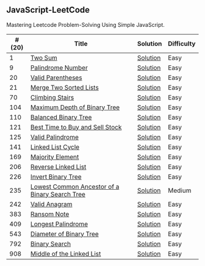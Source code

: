 JavaScript-LeetCode
---
Mastering Leetcode Problem-Solving Using Simple JavaScript.

| #(20) | Title | Solution | Difficulty  |
| ---| ----- | -------- | ---------- | 
| 1 | [Two Sum](https://leetcode.com/problems/two-sum) | [Solution](https://leetcode.js.org/solutions/two-sum) | Easy |
| 9 | [Palindrome Number](https://leetcode.com/problems/palindrome-number) | [Solution](https://leetcode.js.org/solutions/palindrome-number) | Easy |
| 20 | [Valid Parentheses](https://leetcode.com/problems/valid-parentheses) | [Solution](https://leetcode.js.org/solutions/valid-parentheses) | Easy |
| 21 | [Merge Two Sorted Lists](https://leetcode.com/problems/merge-two-sorted-lists) | [Solution](https://leetcode.js.org/solutions/merge-two-sorted-lists) | Easy |
| 70 | [Climbing Stairs](https://leetcode.com/problems/climbing-stairs) | [Solution](https://leetcode.js.org/solutions/climbing-stairs) | Easy |
| 104 | [Maximum Depth of Binary Tree](https://leetcode.com/problems/maximum-depth-of-binary-tree) | [Solution](https://leetcode.js.org/solutions/maximum-depth-of-binary-tree) | Easy |
| 110 | [Balanced Binary Tree](https://leetcode.com/problems/balanced-binary-tree) | [Solution](https://leetcode.js.org/solutions/balanced-binary-tree) | Easy |
| 121 | [Best Time to Buy and Sell Stock](https://leetcode.com/problems/best-time-to-buy-and-sell-stock) | [Solution](https://leetcode.js.org/solutions/best-time-to-buy-and-sell-stock) | Easy |
| 125 | [Valid Palindrome](https://leetcode.com/problems/valid-palindrome) | [Solution](https://leetcode.js.org/solutions/valid-palindrome) | Easy |
| 141 | [Linked List Cycle](https://leetcode.com/problems/linked-list-cycle) | [Solution](https://leetcode.js.org/solutions/linked-list-cycle) | Easy |
| 169 | [Majority Element](https://leetcode.com/problems/majority-element) | [Solution](https://leetcode.js.org/solutions/majority-element) | Easy |
| 206 | [Reverse Linked List](https://leetcode.com/problems/reverse-linked-list) | [Solution](https://leetcode.js.org/solutions/reverse-linked-list) | Easy |
| 226 | [Invert Binary Tree](https://leetcode.com/problems/invert-binary-tree) | [Solution](https://leetcode.js.org/solutions/invert-binary-tree) | Easy |
| 235 | [Lowest Common Ancestor of a Binary Search Tree](https://leetcode.com/problems/lowest-common-ancestor-of-a-binary-search-tree) | [Solution](https://leetcode.js.org/solutions/lowest-common-ancestor-of-a-binary-search-tree) | Medium |
| 242 | [Valid Anagram](https://leetcode.com/problems/valid-anagram) | [Solution](https://leetcode.js.org/solutions/valid-anagram) | Easy |
| 383 | [Ransom Note](https://leetcode.com/problems/ransom-note) | [Solution](https://leetcode.js.org/solutions/ransom-note) | Easy |
| 409 | [Longest Palindrome](https://leetcode.com/problems/longest-palindrome) | [Solution](https://leetcode.js.org/solutions/longest-palindrome) | Easy |
| 543 | [Diameter of Binary Tree](https://leetcode.com/problems/diameter-of-binary-tree) | [Solution](https://leetcode.js.org/solutions/diameter-of-binary-tree) | Easy |
| 792 | [Binary Search](https://leetcode.com/problems/binary-search) | [Solution](https://leetcode.js.org/solutions/binary-search) | Easy |
| 908 | [Middle of the Linked List](https://leetcode.com/problems/middle-of-the-linked-list) | [Solution](https://leetcode.js.org/solutions/middle-of-the-linked-list) | Easy |
